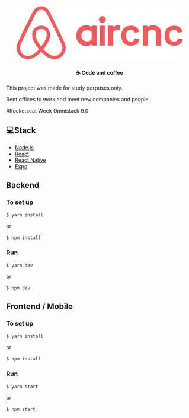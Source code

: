 <h1 align="center">
  <img src="mobile/src/assets/logo@3x.png" alt="Aircnc"/>
</h1>
<h4 align="center">
  ☕ Code and coffee
</h4>

<p>This project was made for study porpuses only.</p>
<p>Rent offices to work and meet new companies and people</p>
<p>#Rocketseat Week Omnistack 9.0</p>

## 💻Stack

- [Node.js](https://nodejs.org/en/)
- [React](https://reactjs.org)
- [React Native](https://facebook.github.io/react-native/)
- [Expo](https://expo.io/)

## Backend

### To set up

```
$ yarn install
```

or

```
$ npm install
```

### Run

```
$ yarn dev
```

or

```
$ npm dev
```

## Frontend / Mobile

### To set up

```
$ yarn install
```

or

```
$ npm install
```

### Run

```
$ yarn start
```

or

```
$ npm start
```
